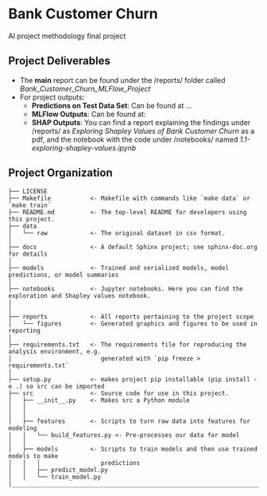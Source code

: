 Bank Customer Churn
==============================

AI project methodology final project


## Project Deliverables

- The **main** report can be found under the /reports/ folder called *Bank_Customer_Churn_MLFlow_Project*
- For project outputs: 
    - **Predictions on Test Data Set**: Can be found at ...
    - **MLFlow Outputs**: Can be found at: 
    - **SHAP Outputs**: You can find a report explaining the findings under /reports/ as *Exploring Shapley Values of Bank Customer Churn* as a pdf, and the notebook with the code under /notebooks/ named *1.1-exploring-shapley-values.ipynb* 

Project Organization
------------

    ├── LICENSE
    ├── Makefile           <- Makefile with commands like `make data` or `make train`
    ├── README.md          <- The top-level README for developers using this project.
    ├── data
    │   └── raw            <- The original dataset in csv format.
    │
    ├── docs               <- A default Sphinx project; see sphinx-doc.org for details
    │
    ├── models             <- Trained and serialized models, model predictions, or model summaries
    │
    ├── notebooks          <- Jupyter notebooks. Here you can find the  exploration and Shapley values notebook.
    │
    │
    ├── reports            <- All reports pertaining to the project scope
    │   └── figures        <- Generated graphics and figures to be used in reporting
    │
    ├── requirements.txt   <- The requirements file for reproducing the analysis environment, e.g.
    │                         generated with `pip freeze > requirements.txt`
    │
    ├── setup.py           <- makes project pip installable (pip install -e .) so src can be imported
    ├── src                <- Source code for use in this project.
    │   ├── __init__.py    <- Makes src a Python module
    │   │
    │   │
    │   ├── features       <- Scripts to turn raw data into features for modeling
    │   │   └── build_features.py <- Pre-processes our data for model
    │   │
    │   ├── models         <- Scripts to train models and then use trained models to make
    │   │   │                 predictions
    │   │   ├── predict_model.py
    │   │   └── train_model.py
    |________________________________________________________________________________________________________________
    



